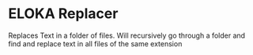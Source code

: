 # ELOKA Replacer

Replaces Text in a folder of files. Will recursively go through a folder and find and replace text in all files of the same extension



